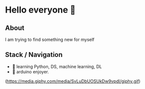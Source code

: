 # Hello everyone 👋

## About

I am trying to find something new for myself

## Stack / Navigation

- 📁 learning Python, DS, machine learning, DL
- 🤖 arduino enjoyer.

(https://media.giphy.com/media/SvLuDbUOSUkDw9vpdl/giphy.gif)

